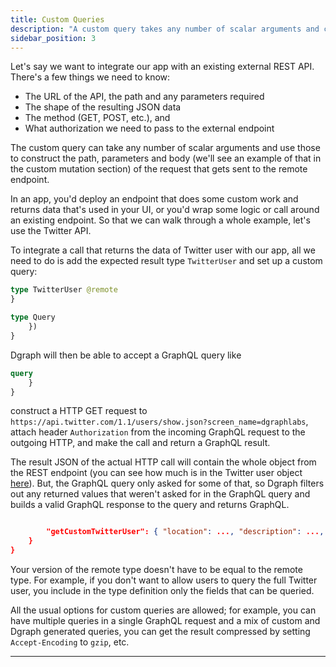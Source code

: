 ```yaml
---
title: Custom Queries
description: "A custom query takes any number of scalar arguments and constructs the path, parameters, and body of the request that's sent to the remote endpoint."
sidebar_position: 3
---
```


Let's say we want to integrate our app with an existing external REST API.  There's a few things we need to know:

* The URL of the API, the path and any parameters required
* The shape of the resulting JSON data
* The method (GET, POST, etc.), and
* What authorization we need to pass to the external endpoint

The custom query can take any number of scalar arguments and use those to construct the path, parameters and body (we'll see an example of that in the custom mutation section) of the request that gets sent to the remote endpoint.

In an app, you'd deploy an endpoint that does some custom work and returns data that's used in your UI, or you'd wrap some logic or call around an existing endpoint.  So that we can walk through a whole example, let's use the Twitter API.

To integrate a call that returns the data of Twitter user with our app, all we need to do is add the expected result type `TwitterUser` and set up a custom query:

```graphql
type TwitterUser @remote 
}

type Query
    })
}
```

Dgraph will then be able to accept a GraphQL query like

```graphql
query 
    }
}
```

construct a HTTP GET request to `https://api.twitter.com/1.1/users/show.json?screen_name=dgraphlabs`, attach header `Authorization` from the incoming GraphQL request to the outgoing HTTP, and make the call and return a GraphQL result.

The result JSON of the actual HTTP call will contain the whole object from the REST endpoint (you can see how much is in the Twitter user object [here](https://developer.twitter.com/en/docs/tweets/data-dictionary/overview/user-object)).  But, the GraphQL query only asked for some of that, so Dgraph filters out any returned values that weren't asked for in the GraphQL query and builds a valid GraphQL response to the query and returns GraphQL.

```json

        "getCustomTwitterUser": { "location": ..., "description": ..., "followers_count": ... }
    }
}
```

Your version of the remote type doesn't have to be equal to the remote type.  For example, if you don't want to allow users to query the full Twitter user, you include in the type definition only the fields that can be queried.

All the usual options for custom queries are allowed; for example, you can have multiple queries in a single GraphQL request and a mix of custom and Dgraph generated queries, you can get the result compressed by setting `Accept-Encoding` to `gzip`, etc.

---
